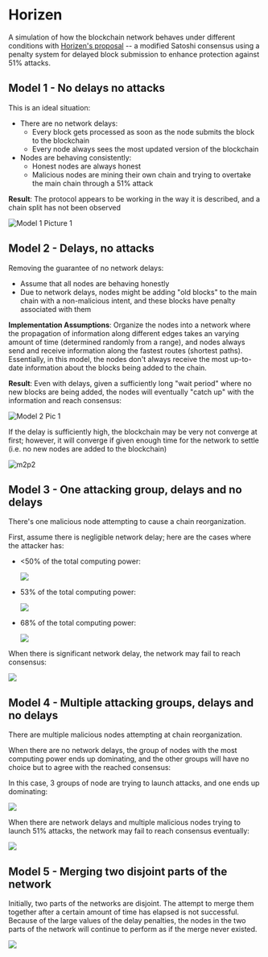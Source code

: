 # Horizen
A simulation of how the blockchain network behaves under different conditions with [Horizen's proposal](https://www.horizen.global/assets/files/A-Penalty-System-for-Delayed-Block-Submission-by-Horizen.pdf) -- a modified Satoshi consensus using a penalty system for delayed block submission to enhance protection against 51% attacks. 



## Model 1 - No delays no attacks

This is an ideal situation:

- There are no network delays:
  - Every block gets processed as soon as the node submits the block to the blockchain
  - Every node always sees the most updated version of the blockchain
- Nodes are behaving consistently:
  - Honest nodes are always honest
  - Malicious nodes are mining their own chain and trying to overtake the main chain through a 51% attack

**Result**: The protocol appears to be working in the way it is described, and a chain split has not been observed

![Model 1 Picture 1](./res/m1p1.png)



## Model 2 - Delays, no attacks

Removing the guarantee of no network delays:

- Assume that all nodes are behaving honestly
- Due to network delays, nodes might be adding "old blocks" to the main chain with a non-malicious intent, and these blocks have penalty associated with them

**Implementation Assumptions**: Organize the nodes into a network where the propagation of information along different edges takes an varying amount of time (determined randomly from a range), and nodes always send and receive information along the fastest routes (shortest paths). Essentially, in this model, the nodes don't always receive the most up-to-date information about the blocks being added to the chain.

**Result**: Even with delays, given a sufficiently long "wait period" where no new blocks are being added, the nodes will eventually "catch up" with the information and reach consensus:

![Model 2 Pic 1](./res/m2p1.png)

If the delay is sufficiently high, the blockchain may be very not converge at first; however, it will converge if given enough time for the network to settle (i.e. no new nodes are added to the blockchain)

![m2p2](./res/m2p2.png)



## Model 3 - One attacking group, delays and no delays

There's one malicious node attempting to cause a chain reorganization. 

First, assume there is negligible network delay; here are the cases where the attacker has:

- <50% of the total computing power:

  ![](./res/m3p1.png)

- 53% of the total computing power:

  ![](./res/m3p2.png)

- 68% of the total computing power:

  ![](./res/m3p3.png)

When there is significant network delay, the network may fail to reach consensus:

![](./res/m3p4.png)



## Model 4 - Multiple attacking groups, delays and no delays

There are multiple malicious nodes attempting at chain reorganization.

When there are no network delays, the group of nodes with the most computing power ends up dominating, and the other groups will have no choice but to agree with the reached consensus:

In this case, 3 groups of node are trying to launch attacks, and one ends up dominating:

![](./res/m4p1.png)

When there are network delays and multiple malicious nodes trying to launch 51% attacks, the network may fail to reach consensus eventually:

![](./res/m4p2.png)



## Model 5 - Merging two disjoint parts of the network

Initially, two parts of the networks are disjoint. The attempt to merge them together after a certain amount of time has elapsed is not successful. Because of the large values of the delay penalties, the nodes in the two parts of the network will continue to perform as if the merge never existed.

![](./res/m5p1.png)